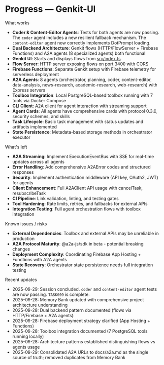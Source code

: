 # Progress — Genkit-UI

What works

- **Coder & Content-Editor Agents**: Tests for both agents are now passing. The `coder` agent includes a new resilient fallback mechanism. The `content-editor` agent now correctly implements DotPrompt loading.
- **Dual Backend Architecture**: Genkit flows (HTTP/FlowServer + Firebase Functions) and A2A agents (8 specialized agents) both functional
- **Genkit UI**: Starts and displays flows from [src/index.ts](../src/index.ts)
- **Flow Server**: HTTP server exposing flows on port 3400 with CORS
- **Firebase Functions**: Separate Genkit setup with Firebase telemetry for serverless deployment
- **A2A Agents**: 8 agents (orchestrator, planning, coder, content-editor, data-analysis, news-research, academic-research, web-research) with Express servers
- **Toolbox Integration**: Local PostgreSQL-based toolbox running with 7 tools via Docker Compose
- **CLI Client**: A2A client for agent interaction with streaming support
- **Agent Cards**: All agents have comprehensive cards with protocol 0.3.0, security schemes, and skills
- **Task Lifecycle**: Basic task management with status updates and artifacts implemented
- **State Persistence**: Metadata-based storage methods in orchestrator executor

What's left

- **A2A Streaming**: Implement ExecutionEventBus with SSE for real-time updates across all agents
- **Error Handling**: Add comprehensive A2AError codes and structured responses
- **Security**: Implement authentication middleware (API key, OAuth2, JWT) for agents
- **Client Enhancement**: Full A2AClient API usage with cancelTask, resubscribeTask
- **CI Pipeline**: Link validation, linting, and testing gates
- **Tool Hardening**: Rate limits, retries, and fallbacks for external APIs
- **Integration Testing**: Full agent orchestration flows with toolbox integration

Known issues / risks

- **External Dependencies**: Toolbox and external APIs may be unreliable in production
- **A2A Protocol Maturity**: @a2a-js/sdk in beta - potential breaking changes
- **Deployment Complexity**: Coordinating Firebase App Hosting + Functions with A2A agents
- **State Recovery**: Orchestrator state persistence needs full integration testing

Recent updates

- 2025-09-29: Session concluded. `coder` and `content-editor` agent tests are now passing. `TASK009` is complete.
- 2025-09-28: Memory Bank updated with comprehensive project architecture understanding
- 2025-09-28: Dual backend pattern documented (flows via HTTP/Firebase + A2A agents)
- 2025-09-28: Firebase deployment strategy clarified (App Hosting + Functions)
- 2025-09-28: Toolbox integration documented (7 PostgreSQL tools running locally)
- 2025-09-28: Architecture patterns established distinguishing flows vs agents usage
- 2025-09-29: Consolidated A2A URLs to docs/a2a.md as the single source of truth; removed duplicates from Memory Bank

